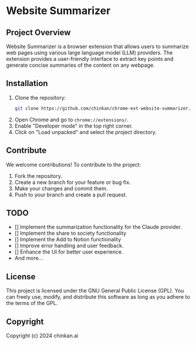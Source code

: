 # Website Summarizer

## Project Overview

Website Summarizer is a browser extension that allows users to summarize web pages using various large language model (LLM) providers. The extension provides a user-friendly interface to extract key points and generate concise summaries of the content on any webpage.

## Installation

1. Clone the repository:
    ```bash
    git clone https://github.com/chinkan/chrome-ext-website-summarizer.git
    ```
2. Open Chrome and go to `chrome://extensions/`.
3. Enable "Developer mode" in the top right corner.
4. Click on "Load unpacked" and select the project directory.

## Contribute

We welcome contributions! To contribute to the project:

1. Fork the repository.
2. Create a new branch for your feature or bug fix.
3. Make your changes and commit them.
4. Push to your branch and create a pull request.

## TODO

-   [] Implement the summarization functionality for the Claude provider.
-   [] Implement the share to society functionality
-   [] Implement the Add to Notion functionality
-   [] Improve error handling and user feedback.
-   [] Enhance the UI for better user experience.
-   And more...

## License

This project is licensed under the GNU General Public License (GPL). You can freely use, modify, and distribute this software as long as you adhere to the terms of the GPL.

## Copyright

Copyright (c) 2024 chinkan.ai
